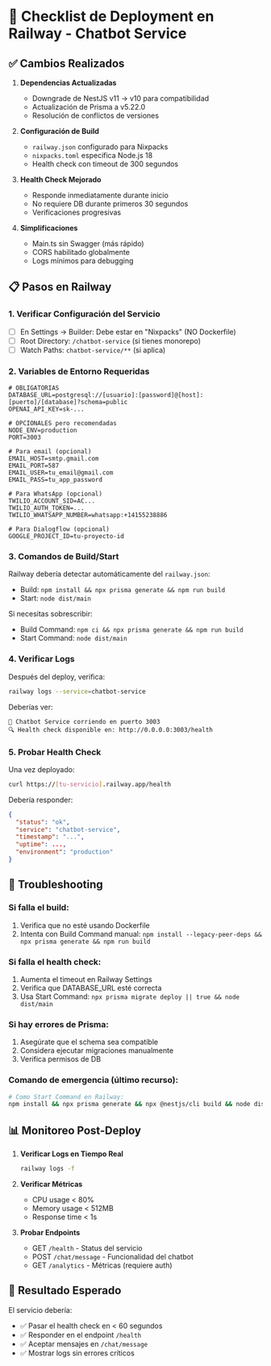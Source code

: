 # 🚀 Checklist de Deployment en Railway - Chatbot Service

## ✅ Cambios Realizados

1. **Dependencias Actualizadas**
   - Downgrade de NestJS v11 → v10 para compatibilidad
   - Actualización de Prisma a v5.22.0
   - Resolución de conflictos de versiones

2. **Configuración de Build**
   - `railway.json` configurado para Nixpacks
   - `nixpacks.toml` especifica Node.js 18
   - Health check con timeout de 300 segundos

3. **Health Check Mejorado**
   - Responde inmediatamente durante inicio
   - No requiere DB durante primeros 30 segundos
   - Verificaciones progresivas

4. **Simplificaciones**
   - Main.ts sin Swagger (más rápido)
   - CORS habilitado globalmente
   - Logs mínimos para debugging

## 📋 Pasos en Railway

### 1. **Verificar Configuración del Servicio**
- [ ] En Settings → Builder: Debe estar en "Nixpacks" (NO Dockerfile)
- [ ] Root Directory: `/chatbot-service` (si tienes monorepo)
- [ ] Watch Paths: `chatbot-service/**` (si aplica)

### 2. **Variables de Entorno Requeridas**
```env
# OBLIGATORIAS
DATABASE_URL=postgresql://[usuario]:[password]@[host]:[puerto]/[database]?schema=public
OPENAI_API_KEY=sk-...

# OPCIONALES pero recomendadas
NODE_ENV=production
PORT=3003

# Para email (opcional)
EMAIL_HOST=smtp.gmail.com
EMAIL_PORT=587
EMAIL_USER=tu_email@gmail.com
EMAIL_PASS=tu_app_password

# Para WhatsApp (opcional)
TWILIO_ACCOUNT_SID=AC...
TWILIO_AUTH_TOKEN=...
TWILIO_WHATSAPP_NUMBER=whatsapp:+14155238886

# Para Dialogflow (opcional)
GOOGLE_PROJECT_ID=tu-proyecto-id
```

### 3. **Comandos de Build/Start**
Railway debería detectar automáticamente del `railway.json`:
- Build: `npm install && npx prisma generate && npm run build`
- Start: `node dist/main`

Si necesitas sobrescribir:
- Build Command: `npm ci && npx prisma generate && npm run build`
- Start Command: `node dist/main`

### 4. **Verificar Logs**
Después del deploy, verifica:
```bash
railway logs --service=chatbot-service
```

Deberías ver:
```
🚀 Chatbot Service corriendo en puerto 3003
🔍 Health check disponible en: http://0.0.0.0:3003/health
```

### 5. **Probar Health Check**
Una vez deployado:
```bash
curl https://[tu-servicio].railway.app/health
```

Debería responder:
```json
{
  "status": "ok",
  "service": "chatbot-service",
  "timestamp": "...",
  "uptime": ...,
  "environment": "production"
}
```

## 🚨 Troubleshooting

### Si falla el build:
1. Verifica que no esté usando Dockerfile
2. Intenta con Build Command manual: `npm install --legacy-peer-deps && npx prisma generate && npm run build`

### Si falla el health check:
1. Aumenta el timeout en Railway Settings
2. Verifica que DATABASE_URL esté correcta
3. Usa Start Command: `npx prisma migrate deploy || true && node dist/main`

### Si hay errores de Prisma:
1. Asegúrate que el schema sea compatible
2. Considera ejecutar migraciones manualmente
3. Verifica permisos de DB

### Comando de emergencia (último recurso):
```bash
# Como Start Command en Railway:
npm install && npx prisma generate && npx @nestjs/cli build && node dist/main || node dist/main.js
```

## 📊 Monitoreo Post-Deploy

1. **Verificar Logs en Tiempo Real**
   ```bash
   railway logs -f
   ```

2. **Verificar Métricas**
   - CPU usage < 80%
   - Memory usage < 512MB
   - Response time < 1s

3. **Probar Endpoints**
   - GET `/health` - Status del servicio
   - POST `/chat/message` - Funcionalidad del chatbot
   - GET `/analytics` - Métricas (requiere auth)

## 🎯 Resultado Esperado

El servicio debería:
- ✅ Pasar el health check en < 60 segundos
- ✅ Responder en el endpoint `/health`
- ✅ Aceptar mensajes en `/chat/message`
- ✅ Mostrar logs sin errores críticos
